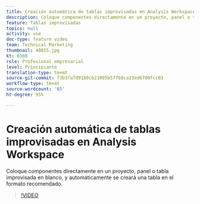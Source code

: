 ```yaml
---
title: Creación automática de tablas improvisadas en Analysis Workspace
description: Coloque componentes directamente en un proyecto, panel o tabla improvisada en blanco, y automáticamente se creará una tabla en el formato recomendado.
feature: Tablas improvisadas
topics: null
activity: use
doc-type: feature video
team: Technical Marketing
thumbnail: 40855.jpg
kt: 6308
role: Profesional empresarial
level: Principiante
translation-type: tm+mt
source-git-commit: f3b3fa7d91b0cb21005b57768ca23ed6700fcc03
workflow-type: tm+mt
source-wordcount: '65'
ht-degree: 95%

---
```



# Creación automática de tablas improvisadas en Analysis Workspace

Coloque componentes directamente en un proyecto, panel o tabla improvisada en blanco, y automáticamente se creará una tabla en el formato recomendado.

>[!VIDEO](https://video.tv.adobe.com/v/40855/?quality=12&learn=on)
